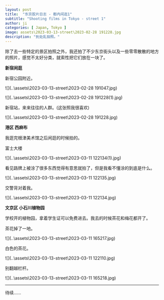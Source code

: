 ```yaml
---
layout: post
title:  "东京胶片日志 - 都内闲逛1"
subtitle: "Shooting films in Tokyo - street 1"
author: ji
categories: [ Japan, Tokyo ]
image: assets\2023-03-13-street\2023-02-28 191228.jpg
description: "到处乱拍照。"
---
```




除了去一些特定的景区拍照之外，我还拍了不少东京街头以及一些零零散散的地方的照片，感觉不太好分类，就索性把它们放在一块了。



**新宿闲逛**



新宿公园附近。



![](..\assets\2023-03-13-street\2023-02-28 191047.jpg)



![](..\assets\2023-03-13-street\2023-02-28 191228(1).jpg)



新宿站，来来往往的人群。(这张照我很喜欢)



![](..\assets\2023-03-13-street\2023-02-28 191228.jpg)



**港区  西麻布**

我逛完根津美术馆之后闲逛的时候拍的。



富士大楼



![](..\assets\2023-03-13-street\2023-03-11 122134(1).jpg)



看见路牌上被涂了很多东西觉得有意思就拍了，但是我看不懂涂的到底是什么。



![](..\assets\2023-03-13-street\2023-03-11 122135.jpg)



交警背对着我。



![](..\assets\2023-03-13-street\2023-03-11 122134.jpg)



**文京区 小石川植物园**



学校开的植物园，拿着学生证可以免费进去。我去的时候茶花和梅花都开了。



茶花掉了一地。



![](..\assets\2023-03-13-street\2023-03-11 165217.jpg)



白色的茶花。



![](..\assets\2023-03-13-street\2023-03-11 122110.jpg)



别翻越栏杆。

![](..\assets\2023-03-13-street\2023-03-11 165218.jpg)



---

待续……